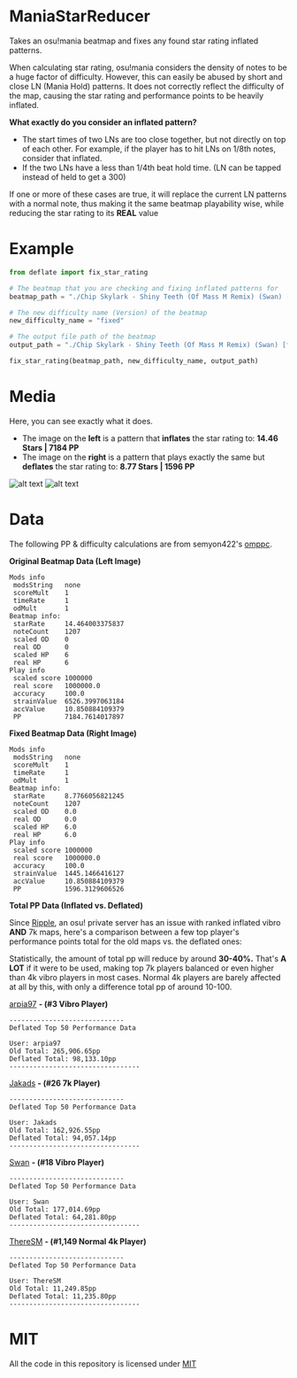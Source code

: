 # ManiaStarReducer
Takes an osu!mania beatmap and fixes any found star rating inflated patterns.

When calculating star rating, osu!mania considers the density of notes to be a huge factor of difficulty. However, this can easily be abused by short and close LN (Mania Hold) patterns. It does not correctly reflect the difficulty of the map, causing the star rating and performance points to be heavily inflated.

**What exactly do you consider an inflated pattern?**

* The start times of two LNs are too close together, but not directly on top of each other. For example, if the player has to hit LNs on 1/8th notes, consider that inflated.
* If the two LNs have a less than 1/4th beat hold time. (LN can be tapped instead of held to get a 300)

If one or more of these cases are true, it will replace the current LN patterns with a normal note, thus making it the same beatmap playability wise, while reducing the star rating to its **REAL** value

# Example
```py
from deflate import fix_star_rating

# The beatmap that you are checking and fixing inflated patterns for
beatmap_path = "./Chip Skylark - Shiny Teeth (Of Mass M Remix) (Swan) [Vibro Teeth].osu"

# The new difficulty name (Version) of the beatmap
new_difficulty_name = "fixed"

# The output file path of the beatmap
output_path = "./Chip Skylark - Shiny Teeth (Of Mass M Remix) (Swan) [fixed].osu"

fix_star_rating(beatmap_path, new_difficulty_name, output_path)
```

# Media
Here, you can see exactly what it does. 

* The image on the **left** is a pattern that **inflates** the star rating to: **14.46 Stars | 7184 PP**
* The image on the **right** is a pattern that plays exactly the same but **deflates** the star rating to: **8.77 Stars | 1596 PP**

![alt text](https://juicy.eggplants.org/5vs435.png)
![alt text](https://juicy.eggplants.org/it32d1.png)

# Data
The following PP & difficulty calculations are from semyon422's [omppc](https://github.com/semyon422/omppc).

**Original Beatmap Data (Left Image)**
```
Mods info
 modsString   none
 scoreMult    1
 timeRate     1
 odMult       1
Beatmap info:
 starRate     14.464003375837
 noteCount    1207
 scaled OD    0
 real OD      0
 scaled HP    6
 real HP      6
Play info
 scaled score 1000000
 real score   1000000.0
 accuracy     100.0
 strainValue  6526.3997063184
 accValue     10.850884109379
 PP           7184.7614017897
```

**Fixed Beatmap Data (Right Image)**
```
Mods info
 modsString   none
 scoreMult    1
 timeRate     1
 odMult       1
Beatmap info:
 starRate     8.7766056821245
 noteCount    1207
 scaled OD    0.0
 real OD      0.0
 scaled HP    6.0
 real HP      6.0
Play info
 scaled score 1000000
 real score   1000000.0
 accuracy     100.0
 strainValue  1445.1466416127
 accValue     10.850884109379
 PP           1596.3129606526
```

**Total PP Data (Inflated vs. Deflated)**

Since [Ripple](https://ripple.moe), an osu! private server has an issue with ranked inflated vibro **AND** 7k maps, here's a comparison between a few top player's performance points total for the old maps vs. the deflated ones:

Statistically, the amount of total pp will reduce by around **30-40%.** That's **A LOT** if it were to be used, making top 7k players balanced or even higher than 4k vibro players in most cases. Normal 4k players are barely affected at all by this, with only a difference total pp of around 10-100.

[arpia97](https://ripple.moe/u/3313) **- (#3 Vibro Player)**
```
-----------------------------
Deflated Top 50 Performance Data

User: arpia97
Old Total: 265,906.65pp
Deflated Total: 98,133.10pp
---------------------------------
```

[Jakads](https://ripple.moe/u/3325) **- (#26 7k Player)**
```
-----------------------------
Deflated Top 50 Performance Data

User: Jakads
Old Total: 162,926.55pp
Deflated Total: 94,057.14pp
---------------------------------
```

[Swan](https://ripple.moe/u/1298) **- (#18 Vibro Player)**
```
-----------------------------
Deflated Top 50 Performance Data

User: Swan
Old Total: 177,014.69pp
Deflated Total: 64,281.80pp
---------------------------------
```

[ThereSM](http://ripple.moe/u/37644?mode=3) **- (#1,149 Normal 4k Player)**
```
-----------------------------
Deflated Top 50 Performance Data

User: ThereSM
Old Total: 11,249.85pp
Deflated Total: 11,235.80pp
---------------------------------
```

# MIT
All the code in this repository is licensed under [MIT](https://github.com/Swan/ManiaStarReducer/blob/master/LICENSE)
